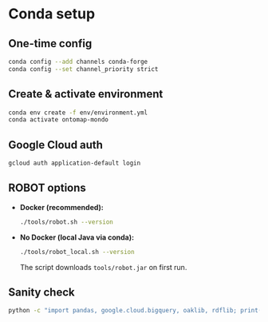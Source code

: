 # Conda setup

## One-time config
```bash
conda config --add channels conda-forge
conda config --set channel_priority strict
```

## Create & activate environment
```bash
conda env create -f env/environment.yml
conda activate ontomap-mondo
```

## Google Cloud auth
```bash
gcloud auth application-default login
```

## ROBOT options
- **Docker (recommended):**
  ```bash
  ./tools/robot.sh --version
  ```
- **No Docker (local Java via conda):**
  ```bash
  ./tools/robot_local.sh --version
  ```
  The script downloads `tools/robot.jar` on first run.

## Sanity check
```bash
python -c "import pandas, google.cloud.bigquery, oaklib, rdflib; print('env OK')"
```